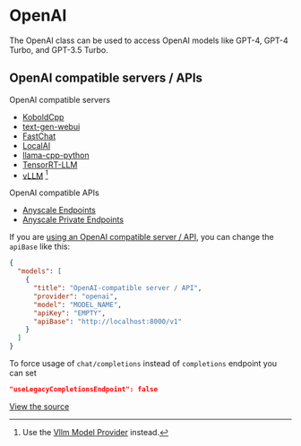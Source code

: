 # OpenAI

The OpenAI class can be used to access OpenAI models like GPT-4, GPT-4 Turbo, and GPT-3.5 Turbo.

## OpenAI compatible servers / APIs

OpenAI compatible servers

- [KoboldCpp](https://github.com/lostruins/koboldcpp)
- [text-gen-webui](https://github.com/oobabooga/text-generation-webui/tree/main/extensions/openai#setup--installation)
- [FastChat](https://github.com/lm-sys/FastChat/blob/main/docs/openai_api.md)
- [LocalAI](https://localai.io/basics/getting_started/)
- [llama-cpp-python](https://github.com/abetlen/llama-cpp-python#web-server)
- [TensorRT-LLM](https://github.com/NVIDIA/trt-llm-as-openai-windows?tab=readme-ov-file#examples)
- [vLLM](https://docs.vllm.ai/en/latest/serving/openai_compatible_server.html) [^1]

OpenAI compatible APIs

- [Anyscale Endpoints](https://github.com/continuedev/deploy-os-code-llm#others)
- [Anyscale Private Endpoints](https://github.com/continuedev/deploy-os-code-llm#anyscale-private-endpoints)

If you are [using an OpenAI compatible server / API](../../setup/model-providers.md#local), you can change the `apiBase` like this:

```json title="~/.softcodes/config.json"
{
  "models": [
    {
      "title": "OpenAI-compatible server / API",
      "provider": "openai",
      "model": "MODEL_NAME",
      "apiKey": "EMPTY",
      "apiBase": "http://localhost:8000/v1"
    }
  ]
}
```

To force usage of `chat/completions` instead of `completions` endpoint you can set

```json
"useLegacyCompletionsEndpoint": false
```

[^1]: Use the [Vllm Model Provider](./vllm.md) instead.

[View the source](https://github.com/continuedev/continue/blob/main/core/llm/llms/OpenAI.ts)
